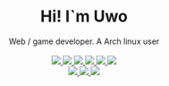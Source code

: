 

<div align="center">
  
  <h1> Hi! I`m Uwo </h1>
  <div> Web / game developer. A Arch linux user</div>
  <br />
  <a href="https://www.linux.org/"> <img src="https://img.shields.io/badge/OS-Linux-e06c75?style=flat&logo=linux" /> </a>
  <a href="https://archlinux.org/"> <img src="https://img.shields.io/badge/DIS-Arch-74c7ec?style=flat&logo=arch-linux" /> </a>
  <a href="https://github.com/baskerville/bspwm"> <img src="https://img.shields.io/badge/WM-BSPWM-orange?style=flat&logo=c" /> 
  </a>
  <a href="https://github.com/catppuccin/catppuccin"> <img src="https://img.shields.io/badge/THM-Catppuccin-1e1e2e?style=flat&logo=coffeescript" /> </a>
  <a href="https://neovim.io/"> <img src="https://img.shields.io/badge/IDE-Neovim-a6e3a1?style=flat&logo=neovim" /> </a>
  <img src="https://img.shields.io/badge/LANG-Javascript-fab387?style=flat&logo=javascript" />
  <br />
  <a href="https://www.npmjs.com/~uwo"> <img src="https://img.shields.io/badge/My-Programs-94e2d5?style=flat&logo=npm" /> </a>
  <a href="mailto:tovstolaki62@gmail"> <img src="https://img.shields.io/badge/EMail-181825?style=flat&logo=gmail" /> </a>
  <a href="http://t.me/uvanee"> <img src="https://img.shields.io/badge/Telegram-74c7ec?style=flat&logo=telegram" /> </a>

</div>


